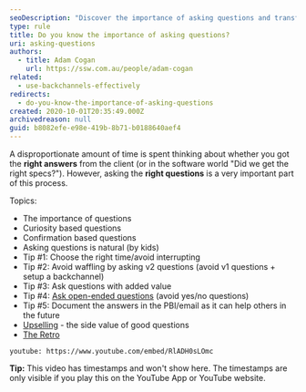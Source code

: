 ```yaml
---
seoDescription: "Discover the importance of asking questions and transform your communication skills with expert tips on choosing the right time, avoiding interrupting, and crafting valuable inquiries."
type: rule
title: Do you know the importance of asking questions?
uri: asking-questions
authors:
  - title: Adam Cogan
    url: https://ssw.com.au/people/adam-cogan
related:
  - use-backchannels-effectively
redirects:
  - do-you-know-the-importance-of-asking-questions
created: 2020-10-01T20:35:49.000Z
archivedreason: null
guid: b8082efe-e98e-419b-8b71-b0188640aef4
---
```

A disproportionate amount of time is spent thinking about whether you got the **right answers** from the client (or in the software world "Did we get the right specs?"). However, asking the **right questions** is a very important part of this process.

<!--endintro-->

Topics:

* The importance of questions
* Curiosity based questions
* Confirmation based questions
* Asking questions is natural (by kids)
* Tip #1: Choose the right time/avoid interrupting
* Tip #2: Avoid waffling by asking v2 questions (avoid v1 questions + setup a backchannel)
* Tip #3: Ask questions with added value
* Tip #4: [Ask open-ended questions](/ask-open-ended-questions) (avoid yes/no questions)
* Tip #5: Document the answers in the PBI/email as it can help others in the future
* [Upselling](/upsell-your-most-valuable-product-service) - the side value of good questions
* [The Retro](/do-you-do-a-retro)

`youtube: https://www.youtube.com/embed/RlADH0sLOmc`

**Tip:** This video has timestamps and won't show here. The timestamps are only visible if you play this on the YouTube App or YouTube website.
